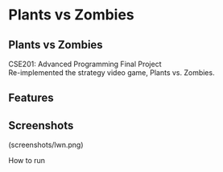 # Plants vs Zombies
## Plants vs Zombies


CSE201: Advanced Programming Final Project </br>
Re-implemented the strategy video game, Plants vs. Zombies.

## Features



## Screenshots
(screenshots/lwn.png)

How to run